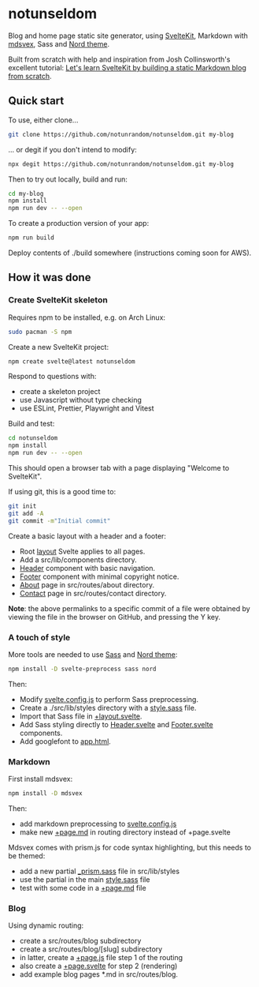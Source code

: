 # notunseldom

Blog and home page static site generator, using
[SvelteKit](https://kit.svelte.dev/), Markdown with
[mdsvex](https://mdsvex.com/), Sass and [Nord
theme](https://www.nordtheme.com/).

Built from scratch with help and inspiration from Josh Collinsworth's excellent
tutorial: [Let's learn SvelteKit by building a static Markdown blog from
scratch](https://joshcollinsworth.com/blog/build-static-sveltekit-markdown-blog).

## Quick start

To use, either clone...

```bash
git clone https://github.com/notunrandom/notunseldom.git my-blog
```

... or degit if you don't intend to modify:

```bash
npx degit https://github.com/notunrandom/notunseldom.git my-blog
```

Then to try out locally, build and run:

```bash
cd my-blog
npm install
npm run dev -- --open
```

To create a production version of your app:

```bash
npm run build
```

Deploy contents of ./build somewhere (instructions coming soon for AWS).

## How it was done

### Create SvelteKit skeleton

Requires npm to be installed, e.g. on Arch Linux:

```bash
sudo pacman -S npm
```

Create a new SvelteKit project:

```bash
npm create svelte@latest notunseldom
```

Respond to questions with:

- create a skeleton project
- use Javascript without type checking
- use ESLint, Prettier, Playwright and Vitest

Build and test:

```bash
cd notunseldom
npm install
npm run dev -- --open
```

This should open a browser tab with a page displaying "Welcome to SvelteKit".

If using git, this is a good time to:

```bash
git init
git add -A
git commit -m"Initial commit"
```

Create a basic layout with a header and a footer:

- Root [layout](https://github.com/notunrandom/notunseldom/blob/73a696e3c9726193ca9478d14f5f328ad5dc1e90/src/routes/%2Blayout.svelte) Svelte applies to all pages.
- Add a src/lib/components directory.
- [Header](https://github.com/notunrandom/notunseldom/blob/73a696e3c9726193ca9478d14f5f328ad5dc1e90/src/lib/components/Header.svelte) component with basic navigation.
- [Footer](https://github.com/notunrandom/notunseldom/blob/73a696e3c9726193ca9478d14f5f328ad5dc1e90/src/lib/components/Footer.svelte) component with minimal copyright notice.
- [About](https://github.com/notunrandom/notunseldom/blob/73a696e3c9726193ca9478d14f5f328ad5dc1e90/src/routes/about/%2Bpage.svelte) page in src/routes/about directory.
- [Contact](https://github.com/notunrandom/notunseldom/blob/73a696e3c9726193ca9478d14f5f328ad5dc1e90/src/routes/contact/%2Bpage.svelte) page in src/routes/contact directory.

**Note**: the above permalinks to a specific commit of a file were obtained by viewing the file in the browser on GitHub, and pressing the Y key.

### A touch of style

More tools are needed to use [Sass](https://sass-lang.com/) and [Nord theme](https://www.nordtheme.com/):

```bash
npm install -D svelte-preprocess sass nord
```

Then:

- Modify [svelte.config.js](https://github.com/notunrandom/notunseldom/blob/6b7dd9b26c6ff1edbe8f463602eb1bd83da12c0c/svelte.config.js) to perform Sass preprocessing.
- Create a ./src/lib/styles directory with a [style.sass](https://github.com/notunrandom/notunseldom/blob/6b7dd9b26c6ff1edbe8f463602eb1bd83da12c0c/src/lib/styles/style.sass) file.
- Import that Sass file in [+layout.svelte](https://github.com/notunrandom/notunseldom/blob/6b7dd9b26c6ff1edbe8f463602eb1bd83da12c0c/src/routes/%2Blayout.svelte).
- Add Sass styling directly to [Header.svelte](https://github.com/notunrandom/notunseldom/blob/6b7dd9b26c6ff1edbe8f463602eb1bd83da12c0c/src/lib/components/Header.svelte) and [Footer.svelte](https://github.com/notunrandom/notunseldom/blob/6b7dd9b26c6ff1edbe8f463602eb1bd83da12c0c/src/lib/components/Footer.svelte) components.
- Add googlefont to [app.html](https://github.com/notunrandom/notunseldom/blob/6b7dd9b26c6ff1edbe8f463602eb1bd83da12c0c/src/app.html).

### Markdown

First install mdsvex:

```bash
npm install -D mdsvex
```

Then:

- add markdown preprocessing to [svelte.config.js](https://github.com/notunrandom/notunseldom/blob/4fe969e717914dc743c53bb4f2e5ce146e5a7298/svelte.config.js)
- make new [+page.md](https://github.com/notunrandom/notunseldom/blob/4fe969e717914dc743c53bb4f2e5ce146e5a7298/src/routes/colophon/%2Bpage.md) in routing directory instead of +page.svelte

Mdsvex comes with prism.js for code syntax highlighting, but this needs to be themed:

- add a new partial [_prism.sass](https://github.com/notunrandom/notunseldom/blob/a818b7e5fca3cfcd0330c9b59f34840bc9a0843e/src/lib/styles/_prism.sass) file in src/lib/styles
- use the partial in the main [style.sass](https://github.com/notunrandom/notunseldom/blob/a818b7e5fca3cfcd0330c9b59f34840bc9a0843e/src/lib/styles/style.sass) file
- test with some code in a [+page.md](https://github.com/notunrandom/notunseldom/blob/a818b7e5fca3cfcd0330c9b59f34840bc9a0843e/src/routes/colophon/%2Bpage.md) file

### Blog

Using dynamic routing:

- create a src/routes/blog subdirectory
- create a src/routes/blog/[slug] subdirectory
- in latter, create a [+page.js](https://github.com/notunrandom/notunseldom/blob/20cef8f6841bc619ba36668c4df1855ca3059b42/src/routes/blog/%5Bslug%5D/%2Bpage.js) file step 1 of the routing
- also create a [+page.svelte](https://github.com/notunrandom/notunseldom/blob/20cef8f6841bc619ba36668c4df1855ca3059b42/src/routes/blog/%5Bslug%5D/%2Bpage.js) for step 2 (rendering)
- add example blog pages *.md in src/routes/blog.

